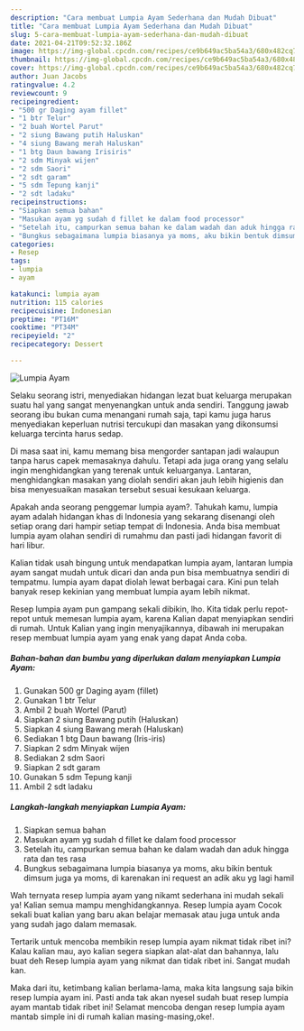```yaml
---
description: "Cara membuat Lumpia Ayam Sederhana dan Mudah Dibuat"
title: "Cara membuat Lumpia Ayam Sederhana dan Mudah Dibuat"
slug: 5-cara-membuat-lumpia-ayam-sederhana-dan-mudah-dibuat
date: 2021-04-21T09:52:32.186Z
image: https://img-global.cpcdn.com/recipes/ce9b649ac5ba54a3/680x482cq70/lumpia-ayam-foto-resep-utama.jpg
thumbnail: https://img-global.cpcdn.com/recipes/ce9b649ac5ba54a3/680x482cq70/lumpia-ayam-foto-resep-utama.jpg
cover: https://img-global.cpcdn.com/recipes/ce9b649ac5ba54a3/680x482cq70/lumpia-ayam-foto-resep-utama.jpg
author: Juan Jacobs
ratingvalue: 4.2
reviewcount: 9
recipeingredient:
- "500 gr Daging ayam fillet"
- "1 btr Telur"
- "2 buah Wortel Parut"
- "2 siung Bawang putih Haluskan"
- "4 siung Bawang merah Haluskan"
- "1 btg Daun bawang Irisiris"
- "2 sdm Minyak wijen"
- "2 sdm Saori"
- "2 sdt garam"
- "5 sdm Tepung kanji"
- "2 sdt ladaku"
recipeinstructions:
- "Siapkan semua bahan"
- "Masukan ayam yg sudah d fillet ke dalam food processor"
- "Setelah itu, campurkan semua bahan ke dalam wadah dan aduk hingga rata dan tes rasa"
- "Bungkus sebagaimana lumpia biasanya ya moms, aku bikin bentuk dimsum juga ya moms, di karenakan ini request an adik aku yg lagi hamil"
categories:
- Resep
tags:
- lumpia
- ayam

katakunci: lumpia ayam 
nutrition: 115 calories
recipecuisine: Indonesian
preptime: "PT16M"
cooktime: "PT34M"
recipeyield: "2"
recipecategory: Dessert

---
```



![Lumpia Ayam](https://img-global.cpcdn.com/recipes/ce9b649ac5ba54a3/680x482cq70/lumpia-ayam-foto-resep-utama.jpg)

Selaku seorang istri, menyediakan hidangan lezat buat keluarga merupakan suatu hal yang sangat menyenangkan untuk anda sendiri. Tanggung jawab seorang ibu bukan cuma menangani rumah saja, tapi kamu juga harus menyediakan keperluan nutrisi tercukupi dan masakan yang dikonsumsi keluarga tercinta harus sedap.

Di masa  saat ini, kamu memang bisa mengorder santapan jadi walaupun tanpa harus capek memasaknya dahulu. Tetapi ada juga orang yang selalu ingin menghidangkan yang terenak untuk keluarganya. Lantaran, menghidangkan masakan yang diolah sendiri akan jauh lebih higienis dan bisa menyesuaikan masakan tersebut sesuai kesukaan keluarga. 



Apakah anda seorang penggemar lumpia ayam?. Tahukah kamu, lumpia ayam adalah hidangan khas di Indonesia yang sekarang disenangi oleh setiap orang dari hampir setiap tempat di Indonesia. Anda bisa membuat lumpia ayam olahan sendiri di rumahmu dan pasti jadi hidangan favorit di hari libur.

Kalian tidak usah bingung untuk mendapatkan lumpia ayam, lantaran lumpia ayam sangat mudah untuk dicari dan anda pun bisa membuatnya sendiri di tempatmu. lumpia ayam dapat diolah lewat berbagai cara. Kini pun telah banyak resep kekinian yang membuat lumpia ayam lebih nikmat.

Resep lumpia ayam pun gampang sekali dibikin, lho. Kita tidak perlu repot-repot untuk memesan lumpia ayam, karena Kalian dapat menyiapkan sendiri di rumah. Untuk Kalian yang ingin menyajikannya, dibawah ini merupakan resep membuat lumpia ayam yang enak yang dapat Anda coba.

<!--inarticleads1-->

##### Bahan-bahan dan bumbu yang diperlukan dalam menyiapkan Lumpia Ayam:

1. Gunakan 500 gr Daging ayam (fillet)
1. Gunakan 1 btr Telur
1. Ambil 2 buah Wortel (Parut)
1. Siapkan 2 siung Bawang putih (Haluskan)
1. Siapkan 4 siung Bawang merah (Haluskan)
1. Sediakan 1 btg Daun bawang (Iris-iris)
1. Siapkan 2 sdm Minyak wijen
1. Sediakan 2 sdm Saori
1. Siapkan 2 sdt garam
1. Gunakan 5 sdm Tepung kanji
1. Ambil 2 sdt ladaku




<!--inarticleads2-->

##### Langkah-langkah menyiapkan Lumpia Ayam:

1. Siapkan semua bahan
1. Masukan ayam yg sudah d fillet ke dalam food processor
1. Setelah itu, campurkan semua bahan ke dalam wadah dan aduk hingga rata dan tes rasa
1. Bungkus sebagaimana lumpia biasanya ya moms, aku bikin bentuk dimsum juga ya moms, di karenakan ini request an adik aku yg lagi hamil




Wah ternyata resep lumpia ayam yang nikamt sederhana ini mudah sekali ya! Kalian semua mampu menghidangkannya. Resep lumpia ayam Cocok sekali buat kalian yang baru akan belajar memasak atau juga untuk anda yang sudah jago dalam memasak.

Tertarik untuk mencoba membikin resep lumpia ayam nikmat tidak ribet ini? Kalau kalian mau, ayo kalian segera siapkan alat-alat dan bahannya, lalu buat deh Resep lumpia ayam yang nikmat dan tidak ribet ini. Sangat mudah kan. 

Maka dari itu, ketimbang kalian berlama-lama, maka kita langsung saja bikin resep lumpia ayam ini. Pasti anda tak akan nyesel sudah buat resep lumpia ayam mantab tidak ribet ini! Selamat mencoba dengan resep lumpia ayam mantab simple ini di rumah kalian masing-masing,oke!.

